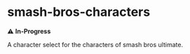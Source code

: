 # smash-bros-characters
:warning: **In-Progress**

A character select for the characters of smash bros ultimate.
